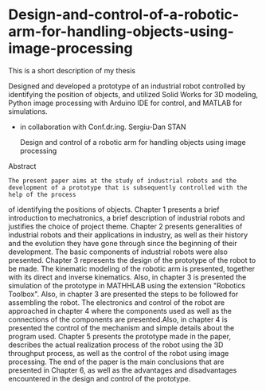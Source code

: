 # Design-and-control-of-a-robotic-arm-for-handling-objects-using-image-processing
This is a short description of my thesis

Designed and developed a prototype of an industrial robot controlled by identifying the position of objects, and utilized Solid Works for 3D modeling,
Python image processing with Arduino IDE for control, and MATLAB for simulations.
- in collaboration with Conf.dr.ing. Sergiu-Dan STAN

    Design and control of a robotic arm for handling objects using image processing
    
Abstract

    The present paper aims at the study of industrial robots and the development of a prototype that is subsequently controlled with the help of the process
of identifying the positions of objects.
    Chapter 1 presents a brief introduction to mechatronics, a brief description of industrial robots and justifies the choice of project theme.
    Chapter 2 presents generalities of industrial robots and their applications in industry, as well as their history and the evolution they have gone through
since the beginning of their development. The basic components of industrial robots were also presented.
    Chapter 3 represents the design of the prototype of the robot to be made. The kinematic modeling of the robotic arm is presented, together with its direct 
and inverse kinematics. Also, in chapter 3 is presented the simulation of the prototype in MATHHLAB using the extension "Robotics Toolbox". Also, in chapter 3 are 
presented the steps to be followed for assembling the robot.
    The electronics and control of the robot are approached in chapter 4 where the components used as well as the connections of the components are presented.Also,
in chapter 4 is presented the control of the mechanism and simple details about the program used.
    Chapter 5 presents the prototype made in the paper, describes the actual realization process of the robot using the 3D throughput process, as well as the 
control of the robot using image processing.
    The end of the paper is the main conclusions that are presented in Chapter 6, as well as the advantages and disadvantages encountered in the design and 
control of the prototype.
